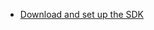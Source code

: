 * [Download and set up the SDK](/docs/guides/oie-embedded-common-download-setup-app/react/main/)
</br>
